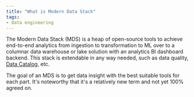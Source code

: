 ```yaml
---
title: "What is Modern Data Stack"
tags:
- data engineering
---
```

The Modern Data Stack (MDS) is a heap of open-source tools to achieve end-to-end analytics from ingestion to transformation to ML over to a columnar data warehouse or lake solution with an analytics BI dashboard backend. This stack is extendable in any way needed, such as data quality, [Data Catalog](notes/Data%20Catalog.md), etc.

The goal of an MDS is to get data insight with the best suitable tools for each part. It's noteworthy that it's a relatively new term and not yet 100% agreed on.
